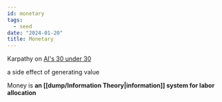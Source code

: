 ```yaml
---
id: monetary
tags:
  - seed
date: "2024-01-20"
title: Monetary
---
```


Karpathy on [AI's 30 under 30](https://twitter.com/karpathy/status/1748816969858720232)

a side effect of generating value

Money is **an [[dump/Information Theory|information]] system for labor allocation**

